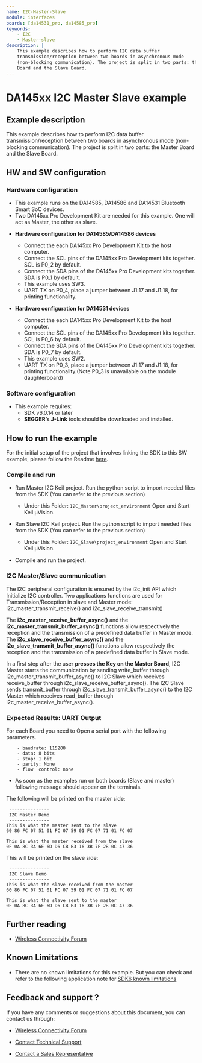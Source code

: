 ```yaml
---
name: I2C-Master-Slave
module: interfaces
boards: [da14531_pro, da14585_pro]
keywords:
    - I2C 
    - Master-slave
description: |
    This example describes how to perform I2C data buffer
    transmission/reception between two boards in asynchronous mode
    (non-blocking communication). The project is split in two parts: the Master
    Board and the Slave Board.
---
```


# DA145xx I2C Master Slave example

## Example description

This example describes how to perform I2C data buffer transmission/reception between two boards in asynchronous mode (non-blocking communication).
The project is split in two parts: the Master Board and the Slave Board.

## HW and SW configuration


### Hardware configuration

- This example runs on the DA14585, DA14586 and DA14531 Bluetooth Smart SoC devices.
- Two DA145xx Pro Development Kit are needed for this example. One will act as Master, the other as slave.

 * **Hardware configuration for DA14585/DA14586 devices**
    - Connect the each DA145xx Pro Development Kit to the host computer.
    - Connect the SCL pins of the DA145xx Pro Development kits together. SCL is P0_2 by default.
    - Connect the SDA pins of the DA145xx Pro Development kits together. SDA is P0_1 by default.
    - This example uses SW3. 
    - UART TX on P0_4, place a jumper between J1:17 and J1:18, for printing functionality.

 * **Hardware configuration for DA14531 devices**
    - Connect the each DA145xx Pro Development Kit to the host computer.
    - Connect the SCL pins of the DA145xx Pro Development kits together. SCL is P0_6 by default.
    - Connect the SDA pins of the DA145xx Pro Development kits together. SDA is P0_7 by default.
    - This example uses SW2. 
    - UART TX on P0_3, place a jumper between J1:17 and J1:18, for printing functionality.(Note P0_3 is unavailable on the module daughterboard)
	
### Software configuration

- This example requires:
    - SDK v6.0.14 or later
	- **SEGGER’s J-Link** tools should be downloaded and installed.
     
## How to run the example

For the initial setup of the project that involves linking the SDK to this SW example, please follow the Readme [here](../../Readme.md).

### Compile and run

- Run Master I2C Keil project. Run the python script to import needed files from the SDK (You can refer to the previous section)
	- Under this Folder: `I2C_Master\project_environment` Open and Start Keil µVision.

- Run Slave I2C Keil project. Run the python script to import needed files from the SDK (You can refer to the previous section)
	- Under this Folder: `I2C_Slave\project_environment` Open and Start Keil µVision.
- Compile and run the project.

### I2C Master/Slave communication

The I2C peripheral configuration is ensured by the i2c_init API which Initialize I2C controller. Two applications functions are used for Transmission/Reception in slave and Master mode:
i2c_master_transmit_receive() and i2c_slave_receive_transmit()


The **i2c_master_receive_buffer_async()** and the **i2c_master_transmit_buffer_async()** functions allow respectively the reception and the transmission of a predefined data buffer in Master mode.
The **i2c_slave_receive_buffer_async()** and the **i2c_slave_transmit_buffer_async()** functions allow respectively the reception and the transmission of a predefined data buffer in Slave mode.


In a first step after the user **presses the Key on the Master Board**, I2C Master starts the communication by sending write_buffer through i2c_master_transmit_buffer_async() to I2C Slave which receives receive_buffer through i2c_slave_receive_buffer_async(). 
The I2C Slave sends transmit_buffer through i2c_slave_transmit_buffer_async() to the I2C Master which receives read_buffer through i2c_master_receive_buffer_async().

### Expected Results: UART Output

For each Board you need to Open a serial port with the following parameters.

		- baudrate: 115200
		- data: 8 bits
		- stop: 1 bit
		- parity: None
		- flow  control: none
		
 - As soon as the examples run on both boards (Slave and master) following message should appear on the terminals.

The following will be printed on the master side:
```
 ---------------
 I2C Master Demo
 ---------------
This is what the master sent to the slave
60 86 FC 07 51 01 FC 07 59 01 FC 07 71 01 FC 07 

This is what the master received from the slave
0F 0A 8C 3A 6E 6D D6 CB B3 16 3B 7F 2B 0C 47 36 
```
This will be printed on the slave side:
```
 ---------------
 I2C Slave Demo 
 ---------------
This is what the slave received from the master
60 86 FC 07 51 01 FC 07 59 01 FC 07 71 01 FC 07 

This is what the slave sent to the master
0F 0A 8C 3A 6E 6D D6 CB B3 16 3B 7F 2B 0C 47 36
```

## Further reading

- [Wireless Connectivity Forum](https://lpccs-docs.renesas.com/lpc_docs_index/DA145xx.html)



## Known Limitations

- There are no known limitations for this example. But you can check and refer to the following application note for
[SDK6 known limitations](https://lpccs-docs.renesas.com/sdk6_kll/index.html)

## Feedback and support ?

If you have any comments or suggestions about this document, you can contact us through:

- [Wireless Connectivity Forum](https://community.renesas.com/wireles-connectivity)

- [Contact Technical Support](https://www.renesas.com/eu/en/support?nid=1564826&issue_type=technical)

- [Contact a Sales Representative](https://www.renesas.com/eu/en/buy-sample/locations)


